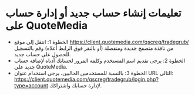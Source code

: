 # تعليمات إنشاء حساب جديد أو إدارة حساب على QuoteMedia
- الخطوة 1: انتقل إلى موقع https://client.quotemedia.com/qscreg/tradegrub/ من نافذة متصفح جديدة ومنفصلة (أو بالنقر فوق الرابط أعلاه) وقم بالتسجيل للحصول على حساب جديد.
- الخطوة 2: يرجى تقديم اسم المستخدم وكلمة المرور لحسابك أدناه لإضافة حساب جديد على QuoteMedia.
- الخطوة 3: بالنسبة للمستخدمين الحاليين، يرجى استخدام عنوان URL التالي: https://client.quotemedia.com/qscreg/tradegrub/login.php?type=account لإدارة حسابك واشتراكك.
